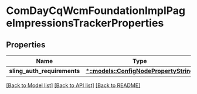 # ComDayCqWcmFoundationImplPageImpressionsTrackerProperties

## Properties
Name | Type | Description | Notes
------------ | ------------- | ------------- | -------------
**sling_auth_requirements** | [***::models::ConfigNodePropertyString**](configNodePropertyString.md) |  | [optional] 

[[Back to Model list]](../README.md#documentation-for-models) [[Back to API list]](../README.md#documentation-for-api-endpoints) [[Back to README]](../README.md)



